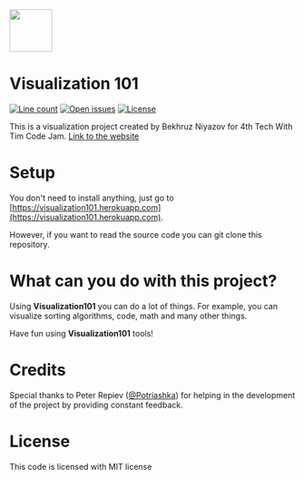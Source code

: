 <img src="static/images/favicon.ico" width="75">

# Visualization 101
[![Line count](https://img.shields.io/tokei/lines/github/BekhruzSNiyazov/Visualization101)](https://github.com/BekhruzSNiyazov/Visualization101)
[![Open issues](https://img.shields.io/github/issues/BekhruzSNiyazov/Visualization101)](https://github.com/BekhruzSNiyazov/Visualization101/issues)
[![License](https://img.shields.io/github/license/BekhruzSNiyazov/Visualization101?color=brightgreen)](https://github.com/BekhruzSNiyazov/Visualization101/blob/master/LICENSE)

This is a visualization project created by Bekhruz Niyazov for 4th Tech With Tim Code Jam.
[Link to the website](https://visualization101.herokuapp.com/)
# Setup
You don't need to install anything, just go to [https://visualization101.herokuapp.com](https://visualization101.herokuapp.com).

However, if you want to read the source code you can git clone this repository.
# What can you do with this project?
Using **Visualization101** you can do a lot of things. For example, you can visualize sorting algorithms, code, math and many other things.

Have fun using **Visualization101** tools!
# Credits
Special thanks to Peter Repiev ([@Potriashka](https://github.com/Potriashka)) for helping in the development of the project by providing constant feedback.
# License
This code is licensed with MIT license
